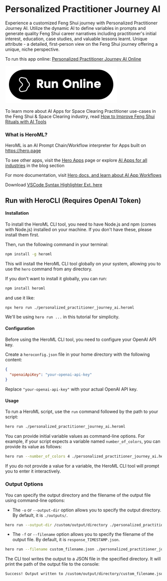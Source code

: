 # Personalized Practitioner Journey AI

Experience a customized Feng Shui journey with Personalized Practitioner Journey AI. Utilize the dynamic AI to define variables in prompts and generate quality Feng Shui career narratives including practitioner's initial interest, education, case studies, and valuable lessons learnt. Unique attribute - a detailed, first-person view on the Feng Shui journey offering a unique, niche perspective.

To run this app online: [Personalized Practitioner Journey AI Online](https://hero.page/app/personalized-practitioner-journey-ai-ai-powered-feng-shui-journey/jQbM38qL3kZwzOPv8Cew)

[![Run Personalized Practitioner Journey AI Online](/assets/run.svg)](https://hero.page/app/personalized-practitioner-journey-ai-ai-powered-feng-shui-journey/jQbM38qL3kZwzOPv8Cew)

To learn more about AI Apps for Space Clearing Practitioner use-cases in the Feng Shui & Space Clearing industry, read [How to Improve Feng Shui Rituals with AI Tools](https://hero.page/blog/ai/feng-shui-and-space-clearing/how-to-improve-feng-shui-rituals-with-ai-tools/170874)

### What is HeroML?
HeroML is an AI Prompt Chain/Workflow interpreter for Apps built on https://hero.page 

To see other apps, visit the [Hero Apps](https://hero.page/apps) page or explore [AI Apps for all industries](https://hero.page/blog) in the blog section

For more documentation, visit [Hero docs, and learn about AI App Workflows](https://hero.page/tutorials/introduction-to-heroml)

Download [VSCode Syntax Highlighter Ext. here](https://marketplace.visualstudio.com/items?itemName=hero-page.heroml)

## Run with HeroCLI (Requires OpenAI Token)

#### Installation

To install the HeroML CLI tool, you need to have Node.js and npm (comes with Node.js) installed on your machine. If you don't have these, please install them first. 

Then, run the following command in your terminal:

```bash
npm install -g heroml
```

This will install the HeroML CLI tool globally on your system, allowing you to use the `hero` command from any directory.

If you don't want to install it globally, you can run:

```bash
npm install heroml
```

and use it like:

```bash
npx hero run ./personalized_practitioner_journey_ai.heroml
```

We'll be using `hero run ...` in this tutorial for simplicity.

#### Configuration

Before using the HeroML CLI tool, you need to configure your OpenAI API key. 

Create a `heroconfig.json` file in your home directory with the following content:

```json
{
  "openaiApiKey": "your-openai-api-key"
}
```

Replace `"your-openai-api-key"` with your actual OpenAI API key.

#### Usage

To run a HeroML script, use the `run` command followed by the path to your script:

```bash
hero run ./personalized_practitioner_journey_ai.heroml
```

You can provide initial variable values as command-line options. For example, if your script expects a variable named `number_of_colors`, you can provide its value as follows:

```bash
hero run --number_of_colors 4 ./personalized_practitioner_journey_ai.heroml
```

If you do not provide a value for a variable, the HeroML CLI tool will prompt you to enter it interactively.

### Output Options

You can specify the output directory and the filename of the output file using command-line options:

- The `-o` or `--output-dir` option allows you to specify the output directory. By default, it is `./outputs/`.

```bash
hero run --output-dir /custom/output/directory ./personalized_practitioner_journey_ai.heroml
```

- The `-f` or `--filename` option allows you to specify the filename of the output file. By default, it is `response_TIMESTAMP.json`.

```bash
hero run --filename custom_filename.json ./personalized_practitioner_journey_ai.heroml
```

The CLI tool writes the output to a JSON file in the specified directory. It will print the path of the output file to the console:

```bash
Success! Output written to /custom/output/directory/custom_filename.json
```

